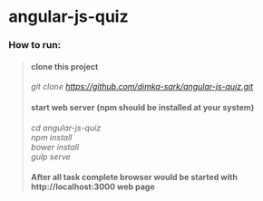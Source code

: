 # angular-js-quiz

### How to run:
>#### clone this project 
>_git clone https://github.com/dimka-sark/angular-js-quiz.git_
>
>#### start web server (npm should be installed at your system)
>_cd angular-js-quiz_ <br />
>_npm install_ <br />
>_bower install_ <br />
>_gulp serve_ <br />
>
>#### After all task complete browser would be started with http://localhost:3000 web page